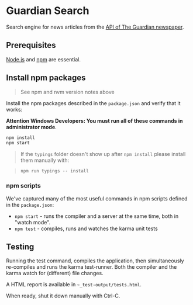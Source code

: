 # Guardian Search

Search engine for news articles from the [API of The Guardian newspaper](http://open-platform.theguardian.com/documentation/).

## Prerequisites

[Node.js](https://docs.npmjs.com/getting-started/installing-node) and [npm](https://docs.npmjs.com/getting-started/installing-node) are essential.
    
## Install npm packages

> See npm and nvm version notes above

Install the npm packages described in the `package.json` and verify that it works:

**Attention Windows Developers:  You must run all of these commands in administrator mode**.

```bash
npm install
npm start
```

> If the `typings` folder doesn't show up after `npm install` please install them manually with:

> `npm run typings -- install`

### npm scripts

We've captured many of the most useful commands in npm scripts defined in the `package.json`:

* `npm start` - runs the compiler and a server at the same time, both in "watch mode".
* `npm test` - compiles, runs and watches the karma unit tests

## Testing

Running the test command, compiles the application, then simultaneously re-compiles and runs the karma test-runner.
Both the compiler and the karma watch for (different) file changes.

A HTML report is available  in `~_test-output/tests.html`.

When ready, shut it down manually with Ctrl-C.